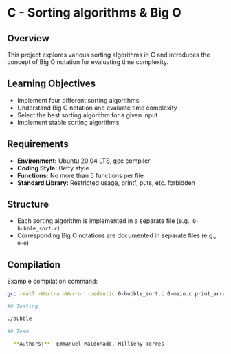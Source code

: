 # C - Sorting algorithms & Big O

## Overview

This project explores various sorting algorithms in C and introduces the concept of Big O notation for evaluating time complexity.

## Learning Objectives

- Implement four different sorting algorithms
- Understand Big O notation and evaluate time complexity
- Select the best sorting algorithm for a given input
- Implement stable sorting algorithms

## Requirements

- **Environment:** Ubuntu 20.04 LTS, gcc compiler
- **Coding Style:** Betty style
- **Functions:** No more than 5 functions per file
- **Standard Library:** Restricted usage, printf, puts, etc. forbidden

## Structure

- Each sorting algorithm is implemented in a separate file (e.g., `0-bubble_sort.c`)
- Corresponding Big O notations are documented in separate files (e.g., `0-O`)

## Compilation

Example compilation command:

```bash
gcc -Wall -Wextra -Werror -pedantic 0-bubble_sort.c 0-main.c print_array.c -o bubble

## Testing

./bubble

## Team

- **Authors:**  Emmanuel Maldonado, Millieny Torres
